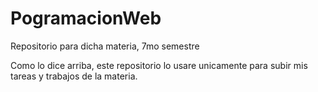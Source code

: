 # PogramacionWeb
Repositorio para dicha materia, 7mo semestre

Como lo dice arriba, este repositorio lo usare unicamente para subir mis tareas y trabajos de la materia.
